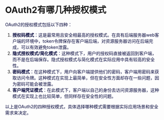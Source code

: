 # OAuth2有哪几种授权模式

<font style="color:rgb(5, 7, 59);background-color:rgb(253, 253, 254);">OAuth2的授权模式包括以下四种：</font>

1. **<font style="color:rgb(5, 7, 59);background-color:rgb(253, 253, 254);">授权码模式</font>**<font style="color:rgb(5, 7, 59);background-color:rgb(253, 253, 254);">：这是最常用且安全相最高的授权模式。在具有后端服务器web客户端的环境中，token令牌保存在客户端后端，对资源服务器访问在后端完成，可以有效避免token泄露。</font>
2. **<font style="color:rgb(5, 7, 59);background-color:rgb(253, 253, 254);">隐式授权模式/简化模式</font>**<font style="color:rgb(5, 7, 59);background-color:rgb(253, 253, 254);">：这种模式下，用户的授权码直接被返回到客户端，而不是在后端保存。隐式授权模式与简化模式在实际应用中具有较高的安全性。</font>
3. **<font style="color:rgb(5, 7, 59);background-color:rgb(253, 253, 254);">密码模式</font>**<font style="color:rgb(5, 7, 59);background-color:rgb(253, 253, 254);">：在这种模式下，用户向客户端提供他们的密码，客户端用密码来获取访问令牌。这种模式在实现上最简单，但在安全性方面却存在一些问题，因为密码可能会被泄露。</font>
4. **<font style="color:rgb(5, 7, 59);background-color:rgb(253, 253, 254);">客户端凭证模式</font>**<font style="color:rgb(5, 7, 59);background-color:rgb(253, 253, 254);">：在此模式下，客户端以自己的身份去访问资源服务器，这种模式在实现上也比较简单，但同样存在安全性的问题。</font>

<font style="color:rgb(5, 7, 59);background-color:rgb(253, 253, 254);">以上是OAuth2的四种授权模式，具体选择哪种模式需要根据实际应用场景和安全需求来决定。</font>

